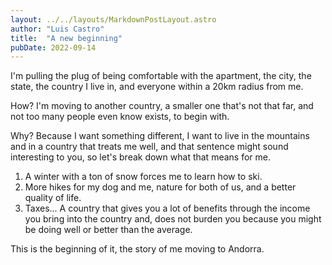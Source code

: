```yaml
---
layout: ../../layouts/MarkdownPostLayout.astro
author: "Luis Castro"
title:  "A new beginning"
pubDate: 2022-09-14
---
```


I'm pulling the plug of being comfortable with the apartment, the city, the state, the country I live in, and everyone within a 20km radius from me.

How? I'm moving to another country, a smaller one that's not that far, and not too many people even know exists, to begin with.

Why? Because I want something different, I want to live in the mountains and in a country that treats me well, and that sentence might sound interesting to you, so let's break down what that means for me.

1. A winter with a ton of snow forces me to learn how to ski.
2. More hikes for my dog and me, nature for both of us, and a better quality of life.
3. Taxes... A country that gives you a lot of benefits through the income you bring into the country and, does not burden you because you might be doing well or better than the average.

This is the beginning of it, the story of me moving to Andorra.
